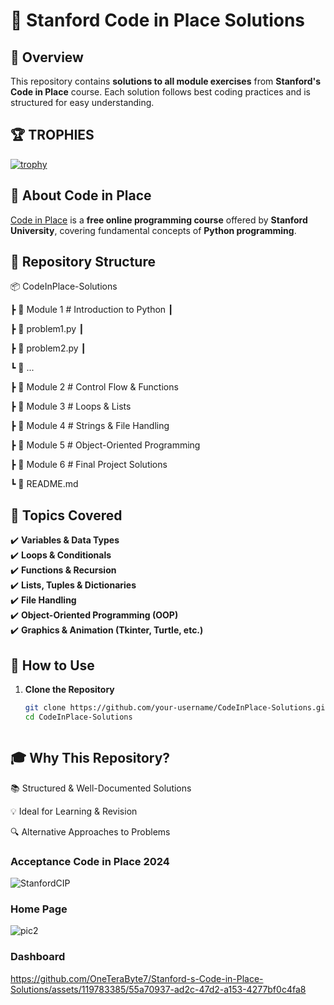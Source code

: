 # 📘 Stanford Code in Place Solutions

## 🎯 Overview
This repository contains **solutions to all module exercises** from **Stanford's Code in Place** course. Each solution follows best coding practices and is structured for easy understanding.

## 🏆 TROPHIES
[![trophy](https://github-profile-trophy.vercel.app/?username=OneTeraByte7&theme=onedark)](https://github.com/ryo-ma/github-profile-trophy)


## 📝 About Code in Place
[Code in Place](https://codeinplace.stanford.edu/) is a **free online programming course** offered by **Stanford University**, covering fundamental concepts of **Python programming**.

## 📂 Repository Structure
📦 CodeInPlace-Solutions 

┣ 📂 Module 1 # Introduction to Python ┃ 

┣ 📜 problem1.py ┃ 

┣ 📜 problem2.py ┃ 

┗ 📜 ... 

┣ 📂 Module 2 # Control Flow & Functions 

┣ 📂 Module 3 # Loops & Lists 

┣ 📂 Module 4 # Strings & File Handling 

┣ 📂 Module 5 # Object-Oriented Programming

┣ 📂 Module 6 # Final Project Solutions 

┗ 📜 README.md


## 🚀 Topics Covered
✔️ **Variables & Data Types**  
✔️ **Loops & Conditionals**  
✔️ **Functions & Recursion**  
✔️ **Lists, Tuples & Dictionaries**  
✔️ **File Handling**  
✔️ **Object-Oriented Programming (OOP)**  
✔️ **Graphics & Animation (Tkinter, Turtle, etc.)**  

## 🔧 How to Use
1. **Clone the Repository**  
   ```sh
   git clone https://github.com/your-username/CodeInPlace-Solutions.git
   cd CodeInPlace-Solutions
```
```

## 🎓 Why This Repository?

📚 Structured & Well-Documented Solutions

💡 Ideal for Learning & Revision

🔍 Alternative Approaches to Problems

<h3>Acceptance Code in Place 2024</h3> 

![StanfordCIP](https://github.com/OneTeraByte7/Stanford-s-Code-in-Place-Solutions/assets/119783385/59a8138b-7674-4cf1-80d9-8301363b661b)

<h3>Home Page</h3>

![pic2](https://github.com/OneTeraByte7/Stanford-s-Code-in-Place-Solutions/assets/119783385/53e45d98-1f7b-4132-a7ae-2bf70b0b662e)


<h3>Dashboard</h3>

https://github.com/OneTeraByte7/Stanford-s-Code-in-Place-Solutions/assets/119783385/55a70937-ad2c-47d2-a153-4277bf0c4fa8
